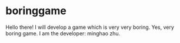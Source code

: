 # boringgame

Hello there! I will develop a game which is very very boring. Yes, very boring game.
I am the developer: minghao zhu.
